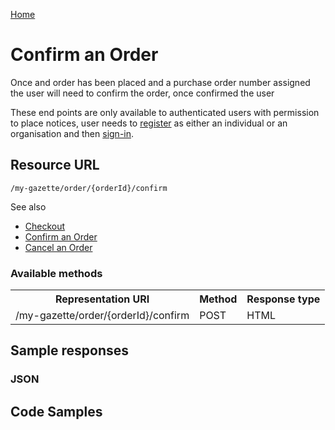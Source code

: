 [Home](../home.md)
# Confirm an Order #
Once and order has been placed and a purchase order number assigned the user will need to confirm the order, once confirmed the user 

These end points are only available to authenticated users with permission to place notices, user needs  to [register](../authentication/registration.md) as either an individual or an organisation and then [sign-in](../authentication/sign-in.md).

## Resource URL ##

`/my-gazette/order/{orderId}/confirm`

See also

- [Checkout](../../basket/checkout.md)
- [Confirm an Order](confirm.md)
- [Cancel an Order](cancel.md)

### Available methods ###

<table>
<tr>
	<th>Representation URI</th>
	<th>Method</th>
	<th>Response type</th>
</tr>
<tr>
	<td rowspan=2>/my-gazette/order/{orderId}/confirm</td>
	<td>POST</td>
	<td>HTML</td>
</tr>
</table>


## Sample responses ##
### JSON ###

## Code Samples ##